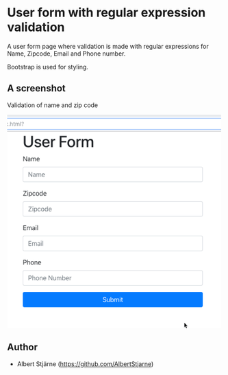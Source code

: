 # User form with regular expression validation

A user form page where validation is made with regular expressions for Name, Zipcode, Email and Phone number.

Bootstrap is used for styling.


## A screenshot

Validation of name and zip code

<img src="name_zip.gif" width=500>



## Author
* Albert Stjärne (https://github.com/AlbertStjarne)